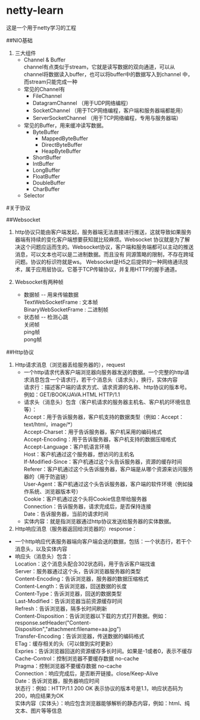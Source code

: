 # netty-learn
这是一个用于netty学习的工程

##NIO基础
1. 三大组件  
   + Channel & Buffer  
     channel有点类似于stream，它就是读写数据的双向通道，可以从channel将数据读入buffer，也可以将buffer中的数据写入到channel
     中，而stream只能完成一种
   + 常见的Channel有  
       + FileChannel  
       + DatagramChannel （用于UDP网络编程）
       + SocketChannel    （用于TCP网络编程，客户端和服务器端都能用）
       + ServerSocketChannel  （用于TCP网络编程，专用与服务器端）
   + 常见的Buffer，用来缓冲读写数据。
     + ByteBuffer
       + MappedByteBuffer
       + DirectByteBuffer
       + HeapByteBuffer
     + ShortBuffer
     + IntBuffer
     + LongBuffer
     + FloatBuffer
     + DoubleBuffer
     + CharBuffer
   + Selector  
      






#关于协议

##Websocket
1. http协议只能由客户端发起，服务器端无法直接进行推送，这就导致如果服务器端有持续的变化客户端想要获知就比较麻烦。Websocket
   协议就是为了解决这个问题应运而生的。Websocket协议，客户端和服务端都可以主动的推送消息，可以文本也可以是二进制数据。而且没有
   同源策略的限制，不存在跨域问题。协议的标识符就是ws。
   Websocket是H5之后提供的一种网络通讯技术，属于应用层协议。它基于TCP传输协议，并复用HTTP的握手通道。
   
2. Websocket有两种帧
   + 数据帧 -- 用来传输数据  
     TextWebSocketFrame : 文本帧  
     BinaryWebSocketFrame : 二进制帧
   + 状态帧 -- 检测心跳  
     关闭帧  
     ping帧  
     pong帧  
     
     
     
     
##Http协议
1. Http请求消息（浏览器丢给服务器的），request  
   * 一个http请求代表客户端浏览器向服务器发送的数据。一个完整的http请求消息包含一个请求行，若干个消息头（请求头），换行，实体内容  
     请求行：描述客户端的请求方式、请求资源的名称、http协议的版本号。例如：GET/BOOK/JAVA.HTML HTTP/1.1
   * 请求头（消息头）包含（客户机请求的服务器主机名、客户机的环境信息等）：  
     Accept：用于告诉服务器，客户机支持的数据类型（例如：Accept：text/html，image/*）  
     Accept-Charset：用于告诉服务器，客户机采用的编码格式  
     Accept-Encoding：用于告诉服务器，客户机支持的数据压缩格式
     Accept-Language：客户机语言环境  
     Host：客户机通过这个服务器，想访问的主机名  
     If-Modified-Since：客户机通过这个头告诉服务器，资源的缓存时间  
     Referer：客户机通过这个头告诉服务器，客户端是从哪个资源来访问服务器的（用于防盗链）  
     User-Agent：客户机通过这个头告诉服务器，客户端的软件环境（例如操作系统、浏览器版本号）  
     Cookie：客户机通过这个头将Cookie信息带给服务器  
     Connection：告诉服务器，请求完成后，是否保持连接  
     Date：告诉服务器，当前的请求时间  
   * 实体内容：就是指浏览器通过http协议发送给服务器的实体数据。
2.  Http响应消息（服务器返回给浏览器的）response：  
   * 一个http响应代表服务器端向客户端会送的数据，包括：一个状态行，若干个消息头，以及实体内容
   * 响应头（消息头）包含：  
     Location：这个消息头配合302状态码，用于告诉客户端找谁  
     Server：服务器通过这个头，告诉浏览器服务器的类型  
     Content-Encoding：告诉浏览器，服务器的数据压缩格式  
     Content-Length：告诉浏览器，回送数据的长度  
     Content-Type：告诉浏览器，回送的数据类型  
     Last-Modified：告诉浏览器当前资源缓存时间  
     Refresh：告诉浏览器，隔多长时间刷新  
     Content-Disposition：告诉浏览器以下载的方式打开数据。例如：response.setHeader("Content-Disposition","attachment:filename=aa.jpg")  
     Transfer-Encoding：告诉浏览器，传送数据的编码格式  
     ETag：缓存相关的头（可以做到实时更新）  
     Expries：告诉浏览器回送的资源缓存多长时间。如果是-1或者0，表示不缓存  
     Cache-Control：控制浏览器不要缓存数据 no-cache  
     Pragma：控制浏览器不要缓存数据 no-cache  
     Connection：响应完成后，是否断开链接。close/Keep-Alive  
     Date：告诉浏览器，服务器响应时间  
     状态行：例如：HTTP/1.1 200 OK 表示协议的版本号是1.1，响应状态码为200，响应结果为OK  
     实体内容（实体头）：响应包含浏览器能够解析的静态内容，例如：html、纯文本、图片等等信息  
   





